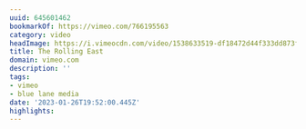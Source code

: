 ```yaml
---
uuid: 645601462
bookmarkOf: https://vimeo.com/766195563
category: video
headImage: https://i.vimeocdn.com/video/1538633519-df18472d44f333dd873fe6ab0660d5cebadc82e399ccd789e8e6ef69631c2be0-d_295x166
title: The Rolling East
domain: vimeo.com
description: ''
tags:
- vimeo
- blue lane media
date: '2023-01-26T19:52:00.445Z'
highlights:
---
```



